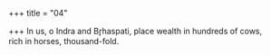 +++
title = "04"

+++
In us, o Indra and Br̥haspati, place wealth in hundreds of cows,  
rich in horses, thousand-fold. 